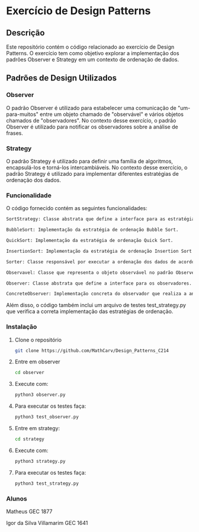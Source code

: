 # Exercício de Design Patterns

## Descrição

Este repositório contém o código relacionado ao exercício de Design Patterns. O exercício tem como objetivo explorar a implementação dos padrões Observer e Strategy em um contexto de ordenação de dados.

## Padrões de Design Utilizados

### Observer 

O padrão Observer é utilizado para estabelecer uma comunicação de "um-para-muitos" entre um objeto chamado de "observável" e vários objetos chamados de "observadores". No contexto desse exercício, o padrão Observer é utilizado para notificar os observadores sobre a análise de frases.

### Strategy 

O padrão Strategy é utilizado para definir uma família de algoritmos, encapsulá-los e torná-los intercambiáveis. No contexto desse exercício, o padrão Strategy é utilizado para implementar diferentes estratégias de ordenação dos dados.

### Funcionalidade

O código fornecido contém as seguintes funcionalidades:

   ```sh
   SortStrategy: Classe abstrata que define a interface para as estratégias de ordenação.
   ```
   ```sh
   BubbleSort: Implementação da estratégia de ordenação Bubble Sort.
   ```
   ```sh
   QuickSort: Implementação da estratégia de ordenação Quick Sort.
   ```
   ```sh
   InsertionSort: Implementação da estratégia de ordenação Insertion Sort.
   ```
   ```sh
   Sorter: Classe responsável por executar a ordenação dos dados de acordo com a estratégia escolhida.
   ``` 
   ```sh  
   Observavel: Classe que representa o objeto observável no padrão Observer.
   ```
   ```sh
   Observer: Classe abstrata que define a interface para os observadores.
   ```
   ```sh
   ConcreteObserver: Implementação concreta do observador que realiza a análise das frases.
   ```
   
Além disso, o código também inclui um arquivo de testes test_strategy.py que verifica a correta implementação das estratégias de ordenação.

### Instalação

1. Clone o repositório

   ```sh
   git clone https://github.com/MathCarv/Design_Patterns_C214
   ```
2. Entre em observer

   ```sh
   cd observer
   ```
3. Execute com:

   ```sh
   python3 observer.py
   ```
   
4. Para executar os testes faça:

   ```sh
   python3 test_observer.py
   ```

5. Entre em strategy:

   ```sh
   cd strategy
   ```

5. Execute com:   

   ```sh
   python3 strategy.py
   ```

6. Para executar os testes faça:

   ```sh
   python3 test_strategy.py
   ```

### Alunos

Matheus GEC 1877  

Igor da Silva Villamarim GEC 1641
